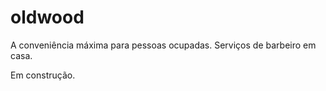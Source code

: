# oldwood

A conveniência máxima para pessoas ocupadas. Serviços de barbeiro em casa.

Em construção.
